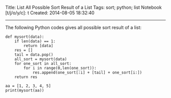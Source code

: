 Title: List All Possible Sort Result of a List
Tags: sort; python; list
Notebook [t/j/o/y/c]: t
Created: 2014-08-05 18:32:40

------

The following Python codes gives all possible sort result of a list:

    def mysort(data):
        if len(data) == 1:
            return [data]
        res = []
        tail = data.pop()
        all_sort = mysort(data)
        for one_sort in all_sort:
            for i in range(0,len(one_sort)):
                res.append(one_sort[:i] + [tail] + one_sort[i:])
        return res

    aa = [1, 2, 3, 4, 5]
    print(mysort(aa))
